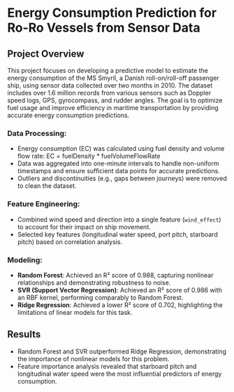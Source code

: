 # Energy Consumption Prediction for Ro-Ro Vessels from Sensor Data

## Project Overview
This project focuses on developing a predictive model to estimate the energy consumption of the MS Smyril, a Danish roll-on/roll-off passenger ship, using sensor data collected over two months in 2010. The dataset includes over 1.6 million records from various sensors such as Doppler speed logs, GPS, gyrocompass, and rudder angles. The goal is to optimize fuel usage and improve efficiency in maritime transportation by providing accurate energy consumption predictions.


### Data Processing:
- Energy consumption (EC) was calculated using fuel density and volume flow rate:
EC = fuelDensity * fuelVolumeFlowRate
- Data was aggregated into one-minute intervals to handle non-uniform timestamps and ensure sufficient data points for accurate predictions.
- Outliers and discontinuities (e.g., gaps between journeys) were removed to clean the dataset.

### Feature Engineering:
- Combined wind speed and direction into a single feature (`wind_effect`) to account for their impact on ship movement.
- Selected key features (longitudinal water speed, port pitch, starboard pitch) based on correlation analysis.

### Modeling:
- **Random Forest**: Achieved an R² score of 0.988, capturing nonlinear relationships and demonstrating robustness to noise.
- **SVR (Support Vector Regression)**: Achieved an R² score of 0.986 with an RBF kernel, performing comparably to Random Forest.
- **Ridge Regression**: Achieved a lower R² score of 0.702, highlighting the limitations of linear models for this task.

## Results
- Random Forest and SVR outperformed Ridge Regression, demonstrating the importance of nonlinear models for this problem.
- Feature importance analysis revealed that starboard pitch and longitudinal water speed were the most influential predictors of energy consumption.


